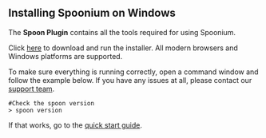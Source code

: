 ## Installing Spoonium on Windows

The **Spoon Plugin** contains all the tools required for using Spoonium. 

Click [here](http://start.spoon.net/install) to download and run the installer. All modern browsers and Windows platforms are supported. 

To make sure everything is running correctly, open a command window and follow the example below. If you have any issues at all, please contact our [support team](http://support.spoonium.net/).

```
#Check the spoon version
> spoon version
```

If that works, go to the [quick start guide](/docs/quick+start).
